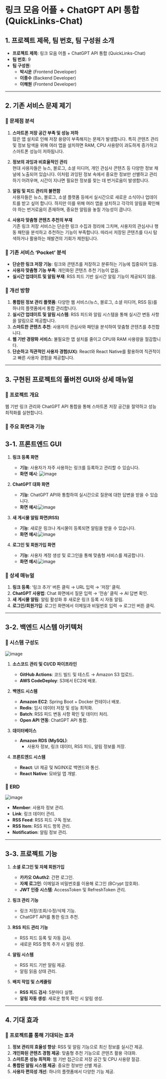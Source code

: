 # 링크 모음 어플 + ChatGPT API 통합 (QuickLinks-Chat)

## 1. 프로젝트 제목, 팀 번호, 팀 구성원 소개
- **프로젝트 제목**: 링크 모음 어플 + ChatGPT API 통합 (QuickLinks-Chat)
- **팀 번호**: 9
- **팀 구성원**:
  - **박시운** (Frontend Developer)
  - **이종수** (Backend Developer)
  - **이해원** (Frontend Developer)

---

## 2. 기존 서비스 문제 제기
### 🔹 문제점 분석
1. **스마트폰 저장 공간 부족 및 성능 저하**  
   많은 앱 설치로 인해 저장 용량이 부족해지는 문제가 발생합니다. 특히 콘텐츠 관리 및 정보 탐색을 위해 여러 앱을 설치하면 RAM, CPU 사용량이 과도하게 증가하고 스마트폰 성능이 저하됩니다.

2. **정보의 과잉과 비효율적인 관리**  
   현대 사용자들은 뉴스, 블로그, 소셜 미디어, 개인 관심사 콘텐츠 등 다양한 정보 채널에 노출되어 있습니다. 이처럼 과잉된 정보 속에서 중요한 정보만 선별하고 관리하기 어려우며, 시간이 지나면 필요한 정보를 찾는 데 번거로움이 발생합니다.

3. **알림 및 피드 관리의 불편함**  
   사용자들은 뉴스, 블로그, 소셜 플랫폼 등에서 실시간으로 새로운 소식이나 업데이트를 받고 싶어 합니다. 하지만 이를 위해 여러 앱을 설치하고 각각의 알림을 확인해야 하는 번거로움이 존재하며, 중요한 알림을 놓칠 가능성이 큽니다.

4. **사용자 맞춤형 콘텐츠 추천의 부재**  
   기존 링크 저장 서비스는 단순한 링크 수집과 정리에 그치며, 사용자의 관심사나 행동 패턴을 분석하고 추천하는 기능이 부족합니다. 따라서 저장된 콘텐츠를 다시 탐색하거나 활용하는 재발견의 기회가 제한됩니다.

### 🔹 기존 서비스 ‘Pocket’ 분석
- **단순한 링크 저장 기능**: 링크와 콘텐츠를 저장하고 분류하는 기능에 집중되어 있음.
- **사용자 맞춤형 기능 부족**: 개인화된 콘텐츠 추천 기능이 없음.
- **실시간 업데이트 및 알림 부재**: RSS 피드 기반 실시간 알림 기능이 제공되지 않음.

### 🔹 개선 방향
1. **통합된 정보 관리 플랫폼**: 다양한 웹 서비스(뉴스, 블로그, 소셜 미디어, RSS 등)를 하나의 플랫폼에서 통합 관리합니다.
2. **실시간 업데이트 및 알림 시스템**: RSS 피드와 알림 시스템을 통해 실시간 변동 사항을 알림으로 제공합니다.
3. **스마트한 콘텐츠 추천**: 사용자의 관심사와 패턴을 분석하여 맞춤형 콘텐츠를 추천합니다.
4. **웹 기반 경량화 서비스**: 불필요한 앱 설치를 줄이고 CPU와 RAM 사용량을 절감합니다.
5. **단순하고 직관적인 사용자 경험(UX)**: React와 React Native를 활용하여 직관적이고 빠른 사용자 경험을 제공합니다.

---

## 3. 구현된 프로젝트의 풀버전 GUI와 상세 매뉴얼
### 🔹 프로젝트 개요
웹 기반 링크 관리와 ChatGPT API 통합을 통해 스마트폰 저장 공간을 절약하고 성능 최적화를 실현합니다.

### 🔹 주요 화면과 기능
## 3-1. 프론트엔드 GUI
1. **링크 등록 화면**  
   - **기능**: 사용자가 자주 사용하는 링크를 등록하고 관리할 수 있습니다.  
   - **화면 예시**: ![image](https://github.com/user-attachments/assets/924cbf9a-8f51-4ac3-9630-344769c7ed2b)


2. **ChatGPT 대화 화면**  
   - **기능**: ChatGPT API와 통합하여 실시간으로 질문에 대한 답변을 받을 수 있습니다.  
   - **화면 예시**:![image](https://github.com/user-attachments/assets/c2d0e5e5-72e5-47a5-b5d9-70fc5546463f)


3. **새 게시물 알림 화면(RSS)**  
   - **기능**: 새로운 링크나 게시물이 등록되면 알림을 받을 수 있습니다.  
   - **화면 예시**:![image](https://github.com/user-attachments/assets/20b1c5ed-0656-4ee0-80a4-6dd4578932c0)


4. **로그인 및 회원가입 화면**  
   - **기능**: 사용자 계정 생성 및 로그인을 통해 맞춤형 서비스를 제공합니다.  
   - **화면 예시**:![image](https://github.com/user-attachments/assets/4ba986cc-6e8f-413e-8a34-61eac15e5a7a)


### 🔹 상세 매뉴얼
1. **링크 등록**: ‘링크 추가’ 버튼 클릭 → URL 입력 → ‘저장’ 클릭.
2. **ChatGPT 사용법**: Chat 화면에서 질문 입력 → ‘전송’ 클릭 → AI 답변 확인.
3. **새 게시물 알림**: 알림 활성화 후 새로운 링크 등록 시 자동 알림.
4. **로그인/회원가입**: 로그인 화면에서 이메일과 비밀번호 입력 → 로그인 버튼 클릭.

---

## 3-2. 백엔드 시스템 아키텍처

### 🔹 시스템 구성도
![image](https://github.com/user-attachments/assets/9c3777db-421b-4072-8012-03fd81bf3b1c)

1. **소스코드 관리 및 CI/CD 파이프라인**
   - **GitHub Actions**: 코드 빌드 및 테스트 → Amazon S3 업로드.
   - **AWS CodeDeploy**: S3에서 EC2에 배포.

2. **백엔드 시스템**
   - **Amazon EC2**: Spring Boot + Docker 컨테이너 배포.
   - **Redis**: 임시 데이터 저장 및 성능 최적화.
   - **Batch**: RSS 피드 변동 사항 확인 및 데이터 처리.
   - **Open API 연동**: ChatGPT API 통합.

3. **데이터베이스**
   - **Amazon RDS (MySQL)**:
     - 사용자 정보, 링크 데이터, RSS 피드, 알림 정보를 저장.

4. **프론트엔드 시스템**
   - **React**: UI 제공 및 NGINX로 백엔드와 통신.
   - **React Native**: 모바일 앱 개발.

### 🔹 ERD
![image](https://github.com/user-attachments/assets/afb5c8ea-f602-41ca-9edb-a708b571df19)

- **Member**: 사용자 정보 관리.
- **Link**: 링크 데이터 관리.
- **RSS Feed**: RSS 피드 구독 정보.
- **RSS Item**: RSS 피드 항목 관리.
- **Notification**: 알림 정보 관리.

---

## 3-3. 프로젝트 기능
1. **소셜 로그인 및 자체 회원가입**
   - **카카오 OAuth2**: 간편 로그인.
   - **자체 로그인**: 이메일과 비밀번호를 이용해 로그인 (BCrypt 암호화).
   - **JWT 인증 시스템**: AccessToken 및 RefreshToken 관리.

2. **링크 관리 기능**
   - 링크 저장/조회/수정/삭제 기능.
   - ChatGPT API를 통한 링크 추천.

3. **RSS 피드 관리 기능**
   - RSS 피드 등록 및 자동 검사.
   - 새로운 RSS 항목 추가 시 알림 생성.

4. **알림 시스템**
   - RSS 피드 기반 알림 제공.
   - 알림 읽음 상태 관리.

5. **배치 작업 및 스케줄링**
   - **RSS 피드 검사**: 5분마다 실행.
   - **알림 자동 생성**: 새로운 항목 확인 시 알림 생성.

---

## 4. 기대 효과
### 🌟 프로젝트를 통해 기대되는 효과
1. **정보 관리의 효율성 향상**: RSS 및 알림 기능으로 최신 정보를 실시간 제공.
2. **개인화된 콘텐츠 경험 제공**: 맞춤형 추천 기능으로 콘텐츠 활용 극대화.
3. **스마트폰 성능 최적화**: 웹 기반 접근으로 저장 공간 및 CPU 사용량 절감.
4. **통합된 알림 시스템 제공**: 중요한 정보만 선별 제공.
5. **사용자 편의성 개선**: 하나의 플랫폼에서 다양한 기능 제공.

